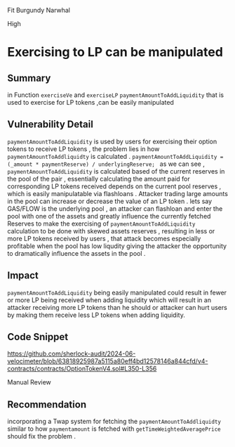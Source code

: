 Fit Burgundy Narwhal

High

# Exercising to LP can be manipulated

## Summary
in Function `exerciseVe` and `exerciseLP`  `paymentAmountToAddLiquidity` that is used to exercise for LP tokens ,can be easily manipulated

## Vulnerability Detail
 `paymentAmountToAddLiquidity` is used by users for exercising their option tokens to receive LP tokens , the problem lies in how 
 `paymentAmountToAddliquidty` is calculated .
  `paymentAmountToAddLiquidity = (_amount * paymentReserve) / underlyingReserve; ` as we can see ,
 `paymentAmountToAddLiquidity` is calculated based of the current reserves in the pool of the pair ,
 essentially calculating the amount paid for corresponding LP tokens received depends on the current pool reserves , which is easily 
 manipulatable via flashloans .
 Attacker trading large amounts in the pool can increase or decrease the value of an LP token .
 lets say  GAS/FLOW  is the underlying pool , an attacker can flashloan and enter the pool with one of the assets and greatly influence 
 the currently fetched Reserves to make the exercising of `paymentAmountToAddLiquidity` calculation to be done with skewed assets 
 reserves , resulting in less or more LP tokens received by users , that attack becomes especially profitable when the pool has low 
 liqudity giving the attacker the opportunity to dramatically influence the assets in the pool .
## Impact
 `paymentAmountToAddLiquidity` being easily manipulated could result in fewer or more LP being received when adding liquidity 
  which will result in an attacker receiving more LP tokens than he should or attacker can hurt users by making them receive less LP 
  tokens when adding liquidity.


## Code Snippet 
https://github.com/sherlock-audit/2024-06-velocimeter/blob/63818925987a5115a80eff4bd12578146a844cfd/v4-contracts/contracts/OptionTokenV4.sol#L350-L356

Manual Review

## Recommendation
 incorporating a Twap system for fetching the `paymentAmountToAddliquidty` similar to how `paymentamount` is fetched with `getTimeWeightedAveragePrice` should fix the problem . 